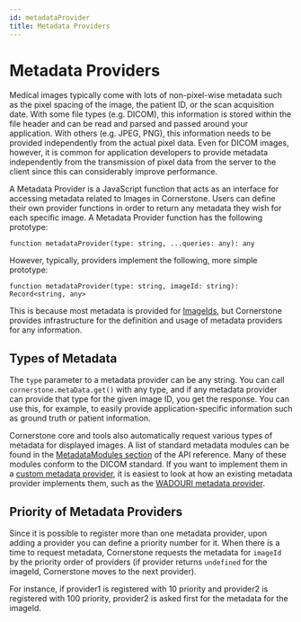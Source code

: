 ```yaml
---
id: metadataProvider
title: Metadata Providers
---
```


# Metadata Providers

Medical images typically come with lots of non-pixel-wise metadata such as the pixel spacing of the image, the patient ID, or the scan acquisition date. With some file types (e.g. DICOM), this information is stored within the file header and can be read and parsed and passed around your application. With others (e.g. JPEG, PNG), this information needs to be provided independently from the actual pixel data. Even for DICOM images, however, it is common for application developers to provide metadata independently from the transmission of pixel data from the server to the client since this can considerably improve performance.

A Metadata Provider is a JavaScript function that acts as an interface for accessing metadata related to Images in Cornerstone. Users can define their own provider functions in order to return any metadata they wish for each specific image. A Metadata Provider function has the following prototype:

```
function metadataProvider(type: string, ...queries: any): any
```

However, typically, providers implement the following, more simple prototype:

```
function metadataProvider(type: string, imageId: string): Record<string, any>
```

This is because most metadata is provided for [ImageIds](./imageId.md), but Cornerstone provides infrastructure
for the definition and usage of metadata providers for any information.

## Types of Metadata

The `type` parameter to a metadata provider can be any string. You can call `cornerstone.metaData.get()` with any type,
and if any metadata provider can provide that type for the given image ID, you get the response. You can use this, for
example, to easily provide application-specific information such as ground truth or patient information.

Cornerstone core and tools also automatically request various types of metadata for displayed images. A list of standard
metadata modules can be found in the [MetadataModules section](/api/core/namespaces/enums/enumerations/metadatamodules/) of the API reference.
Many of these modules conform to the DICOM standard. If you want to implement them in a [custom metadata
provider](../../how-to-guides/custom-metadata-provider.md), it is easiest to look at how an existing metadata provider
implements them, such as the [WADOURI metadata
provider](https://github.com/cornerstonejs/cornerstone3D/blob/main/packages/dicomImageLoader/src/imageLoader/wadouri/metaData/metaDataProvider.ts#L65).

## Priority of Metadata Providers

Since it is possible to register more than one metadata provider, upon adding a provider you can define a priority number for it. When there is a time to request metadata, Cornerstone requests the metadata for `imageId` by the priority order of providers (if provider returns `undefined` for the imageId, Cornerstone moves to the next provider).

For instance, if provider1 is registered with 10 priority and provider2 is registered
with 100 priority, provider2 is asked first for the metadata for the imageId.
